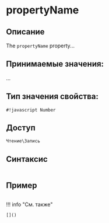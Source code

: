 # propertyName

## Описание
The `propertyName` property...

## Принимаемые значения:
...

## Тип значения свойства:
`#!javascript Number`

## Доступ
`Чтение\Запись`

## Синтаксис
``` javascript

```
## Пример
``` javascript linenums="1"
```
!!! info "См. также"

    []()
